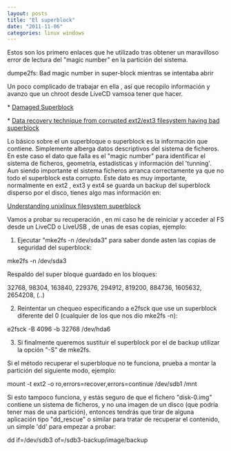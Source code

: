 ```yaml
---
layout: posts
title: "El superblock"
date: "2011-11-06"
categories: linux windows
---
```


Estos son los primero enlaces que he utilizado tras obtener un maravilloso error de lectura del "magic number" en la partición del sistema.

dumpe2fs: Bad magic number in super-block mientras se intentaba abrir

Un poco complicado de trabajar en ella , así que recopilo información y avanzo que un chroot desde LiveCD vamsoa tener que hacer.

\* [Damaged Superblock](https://www.brunolinux.com/04-The_File_System/Damaged_Superblock.html "Damaged Superblock")

\* [Data recovery technique from corrupted ext2/ext3 filesystem having bad superblock](https://aniraj.blogspot.com/2006/05/data-recovery-technique-from-corrupted.html "Data recovery technique from corrupted ext2/ext3 filesystem having bad superblock")

Lo básico sobre el un superbloque o superblock es la información que contiene. Simplemente alberga datos descriptivos del sistema de ficheros. En este caso el dato que falla es el "magic number" para identificar el sistema de ficheros, geometría, estadísticas y información del 'tunning'. Aun siendo importante el sistema ficheros arranca correctamente ya que no todo el superblock esta corrupto. Este dato es muy importante, normalmente en ext2 , ext3 y ext4 se guarda un backup del superblock disperso por el disco, tienes algo mas información en:

[Understanding unixlinux filesystem superblock](https://www.cyberciti.biz/tips/understanding-unixlinux-filesystem-superblock.html "Entenido el superblock")

Vamos a probar su recuperación , en mi caso he de reiniciar y acceder al FS desde un LiveCD o LiveUSB , de unas de esas copias, ejemplo:

1) Ejecutar "mke2fs -n /dev/sda3" para saber donde asten las copias de seguridad del superblock:

 mke2fs -n /dev/sda3

Respaldo del super bloque guardado en los bloques:

32768, 98304, 163840, 229376, 294912, 819200, 884736, 1605632, 2654208, (..)

2) Reintentar un chequeo especificando a e2fsck que use un superblock diferente del 0 (cualquier de los que nos dio mke2fs -n):

 e2fsck -B 4096 -b 32768 /dev/hda6

3) Si finalmente queremos sustituir el superblock por el de backup utilizar la opción "-S" de mke2fs.

Si el método recuperar el superbloque no te funciona, prueba a montar la partición del siguiente modo, ejemplo:

 mount -t ext2 -o ro,errors=recover,errors=continue /dev/sdb1 /mnt

Si esto tampoco funciona, y estás seguro de que el fichero "disk-0.img" contiene un sistema de ficheros, y no una imagen de un disco (que podría tener mas de una partición), entonces tendrás que tirar de alguna aplicación tipo "dd\_rescue" o similar para tratar de recuperar el contenido, un simple 'dd' para empezar a probar:

 dd if=/dev/sdb3 of=/sdb3-backup/image/backup
